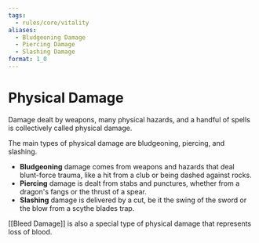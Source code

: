 ```yaml
---
tags:
  - rules/core/vitality
aliases:
  - Bludgeoning Damage
  - Piercing Damage
  - Slashing Damage
format: 1_0
---
```

# Physical Damage

Damage dealt by weapons, many physical hazards, and a handful of spells is collectively called physical damage. 

The main types of physical damage are bludgeoning, piercing, and slashing. 
- **Bludgeoning** damage comes from weapons and hazards that deal blunt-force trauma, like a hit from a club or being dashed against rocks. 
- **Piercing** damage is dealt from stabs and punctures, whether from a dragon's fangs or the thrust of a spear. 
- **Slashing** damage is delivered by a cut, be it the swing of the sword or the blow from a scythe blades trap.  

[[Bleed Damage]] is also a special type of physical damage that represents loss of blood.